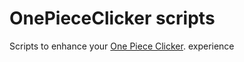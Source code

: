 # OnePieceClicker scripts

Scripts to enhance your [One Piece Clicker](https://www.onepiececlicker.com/). experience
